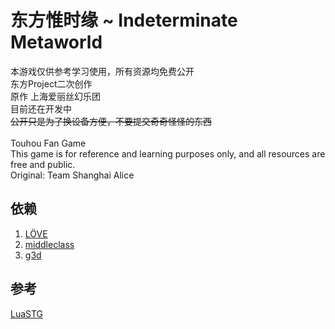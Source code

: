 # 东方惟时缘 ~ Indeterminate Metaworld

本游戏仅供参考学习使用，所有资源均免费公开<br>
东方Project二次创作<br>
原作 上海爱丽丝幻乐团<br>
目前还在开发中<br>
~~公开只是为了换设备方便，不要提交奇奇怪怪的东西~~<br>
<br>
Touhou Fan Game<br>
This game is for reference and learning purposes only, and all resources are free and public.<br>
Original: Team Shanghai Alice

## 依赖

1. [LÖVE](https://github.com/love2d/love)
2. [middleclass](https://github.com/kikito/middleclass)
3. [g3d](https://github.com/groverburger/g3d)

## 参考
[LuaSTG](https://github.com/Legacy-LuaSTG-Engine/LuaSTG-Sub)